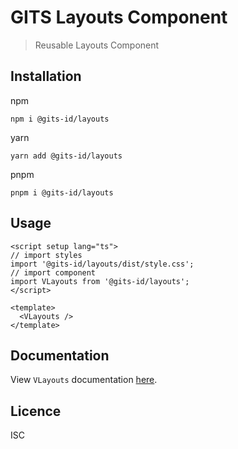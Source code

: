 # GITS Layouts Component

> Reusable Layouts Component

## Installation

npm

```
npm i @gits-id/layouts
```

yarn

```
yarn add @gits-id/layouts
```

pnpm

```
pnpm i @gits-id/layouts
```

## Usage

```vue
<script setup lang="ts">
// import styles
import '@gits-id/layouts/dist/style.css';
// import component
import VLayouts from '@gits-id/layouts';
</script>

<template>
  <VLayouts />
</template>
```

## Documentation

View `VLayouts` documentation [here](https://gits-ui.web.app/?path=/story/components-layouts--default).

## Licence

ISC
